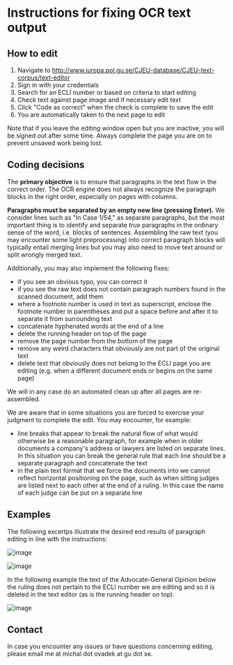 # Instructions for fixing OCR text output

## How to edit

1. Navigate to http://www.iuropa.pol.gu.se/CJEU-database/CJEU-text-corpus/text-editor
2. Sign in with your credentials
3. Search for an ECLI number or based on criteria to start editing
4. Check text against page image and if necessary edit text
5. Click "Code as correct" when the check is complete to save the edit
6. You are automatically taken to the next page to edit

Note that if you leave the editing window open but you are inactive, you will be signed out after some time. Always complete the page you are on to prevent unsaved work being lost.

## Coding decisions

The **primary objective** is to ensure that paragraphs in the text flow in the correct order. The OCR engine does not always recognize the paragraph blocks in the right order, especially on pages with columns.

**Paragraphs must be separated by an empty new line (pressing Enter).** We consider lines such as "In Case 1/54," as separate paragraphs, but the most important thing is to identify and separate *true* paragraphs in the ordinary sense of the word, i.e. blocks of sentences. Assembling the raw text (you may encounter some light preprocessing) into correct paragraph blocks will typically entail merging lines but you may also need to move text around or split wrongly merged text.

Additionally, you may also implement the following fixes:
- if you see an obvious typo, you can correct it
- if you see the raw text does not contain paragraph numbers found in the scanned document, add them
- where a footnote number is used in text as superscript, enclose the footnote number in parentheses and put a space before and after it to separate it from surrounding text
- concatenate hyphenated words at the end of a line
- delete the running header on top of the page
- remove the page number from the bottom of the page
- remove any weird characters that obviously are not part of the original text
- delete text that obviously does not belong to the ECLI page you are editing (e.g. when a different document ends or begins on the same page)

We will in any case do an automated clean up after all pages are re-assembled.

We are aware that in some situations you are forced to exercise your judgment to complete the edit. You may encounter, for example:
- line breaks that appear to break the natural flow of what would otherwise be a reasonable paragraph, for example when in older documents a company's address or lawyers are listed on separate lines. In this situation you can break the general rule that each line should be a separate paragraph and concatenate the text
- in the plain text format that we force the documents into we cannot reflect horizontal positioning on the page, such as when sitting judges are listed next to each other at the end of a ruling. In this case the name of each judge can be put on a separate line

## Examples

The following excertps illustrate the desired end results of paragraph editing in line with the instructions:

![image](https://user-images.githubusercontent.com/46047818/153920021-2200ce73-cc10-4a14-afa9-72e37991ab92.png)

![image](https://user-images.githubusercontent.com/46047818/156618347-ab55652a-e6c3-4532-8808-56dcb67af066.png)

In the following example the text of the Advocate-General Opinion below the ruling does not pertain to the ECLI number we are editing and so it is deleted in the text editor (as is the running header on top).

![image](https://user-images.githubusercontent.com/46047818/156821351-aefc549b-13d4-4d22-9ea3-140c6fa93045.png)

## Contact

In case you encounter any issues or have questions concerning editing, please email me at michal dot ovadek at gu dot se.
